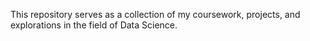 This repository serves as a collection of my coursework, projects, and explorations in the field of Data Science.
